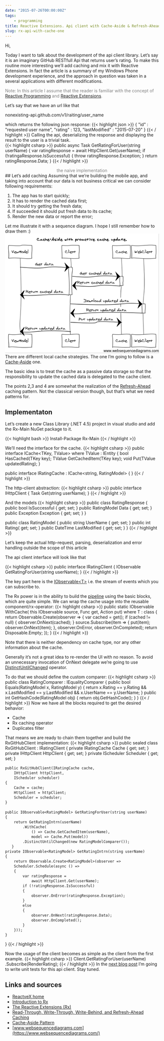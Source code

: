 ```yaml
---
date: "2015-07-26T00:00:00Z"
tags: 
    - programming
title: Reactive Extensions. Api client with Cache-Aside & Refresh-Ahead strategy. Part 1.
slug: rx-api-with-cache-one
---
```


Hi,

Today I want to talk about the development of the api client library. Let’s say it is an imaginary GitHub RESTfull Api that returns user’s rating. To make this routine more interesting we’ll add caching and mix it with Reactive Extensions. In fact the article is a summary of my Windows Phone development experience, and  the approach in question was taken in a several applications with different modifications.

<font color="gray">Note: In this article I assume that the reader is familiar with the concept of [Reactive Programming](https://en.wikipedia.org/wiki/Reactive_programming) and [Reactive Extensions](https://msdn.microsoft.com/en-us/data/gg577609.aspx).</font>

Let’s say that we have an url like that

nonexisting-api.github.com/v1/raiting/user_name

which returns the following json response:
{{< highlight json >}}
{
     "id" : "requested user name",
     "rating" : 123,
     "lastModified" : "2015-07-20"
}
{{< / highlight >}}
Calling the api, deserializing the response and displaying the result to the user is a trivial task.  
{{< highlight csharp >}}
public async Task<RatingModel> GetRatingForUser(string userName)
{
    var ratingResponse = await HttpClient.Get(userName);
    if (!ratingaResponse.IsSuccessful)
    {
        throw ratingResponse.Exception;
    }
    return ratingResponse.Data;
}
{{< / highlight >}}
<center><font color="gray">the naive implementation</font></center>
## Let’s add caching
Assuming that we’re building the mobile app, and taking into account that our data is not business critical we can consider following requirements:

1. The app has to start quickly;
2. It has to render the cached data first;
3. It should try getting the fresh data;
4. If succeeded it should put fresh data to its cache;
5. Render the new data or report the error;

Let me illustrate it with a sequence diagram. I hope I still remember how to draw them :)
![sequence diagram](/images/rx-api-with-cache-one/diagram.png)
There are different local cache strategies. The one I’m going to follow is a 
[Cache-Aside](https://msdn.microsoft.com/en-us/library/dn589799.aspx) one.

The basic idea is to treat the cache as a passive data storage so that the responsibility to update the cached data is delegated to the cache client. 

The points 2,3 and 4 are somewhat the realization of the [Refresh-Ahead](https://docs.oracle.com/cd/E15357_01/coh.360/e15723/cache_rtwtwbra.htm#COHDG5177) caching pattern. Not the classical version though, but that’s what we need patterns for.

## Implementaton

Let’s create a new Class Library (.NET 4.5) project in visual studio and add the Rx-Main NuGet package to it.

{{< highlight bash >}}
Install-Package Rx-Main
{{< / highlight >}}

We’ll need the interface for the cache.
{{< highlight csharp >}}
public interface ICache<TKey, TValue> where TValue : IEntity<TKey>
{
    bool HasCached(TKey key);
    TValue GetCachedItem(TKey key);
    void Put(TValue updatedRating);
}

public interface IRatingCache : ICache<string, RatingModel>
{
}
{{< / highlight >}}

The http-client abstraction:
{{< highlight csharp >}}
public interface IHttpClient
{
    Task<RatingResponse> Get(string userName);
}
{{< / highlight >}}

And the models
{{< highlight csharp >}}
public class RatingResponse
{
    public bool IsSuccessful { get; set; }
    public RatingModel Data { get; set; }
    public Exception Exception { get; set; }
}

public class RatingModel 
{
    public string UserName { get; set; }
    public int Rating{ get; set; }
    public DateTime LastModified { get; set; }
}
{{< / highlight >}}

Let’s keep the actual http-request, parsing, deserialization and error handling outside the scope of this article

The api client interface will look like that

{{< highlight csharp >}}
public interface IRatingClient
{
    IObservable<RatingModel> GetRatingForUser(string userName);
}
{{< / highlight >}}

The key part here is the [IObservable&lt;T&gt;](http://www.google.com/url?q=http%3A%2F%2Fmsdn.microsoft.com%2Fen-us%2Flibrary%2Fdd990377(v%3Dvs.110).aspx&sa=D&sntz=1&usg=AFQjCNEndHmJ-ZVw1iN6PqzCDcW8PUcNAQ) i.e. the stream of events which you can subscribe to.

The Rx power is in the ability to build the [pipeline](https://martinfowler.com/articles/collection-pipeline/) using the basic blocks, which are quite simple. We can wrap the cache usage into the reusable component/rx-operator:
{{< highlight csharp >}}
public static IObservable<T> WithCache<T>(
        this IObservable<T> source, 
        Func<T> get, 
        Action<T> put) where T : class
{
    return Observable.Create<T>(observer =>
    {
        var cached = get();
        if (cached != null)
        {
            observer.OnNext(cached);
        }
        source.Subscribe(item =>
        {
            put(item);
            observer.OnNext(item);
        }, observer.OnError, observer.OnCompleted);
        return Disposable.Empty;
    });
}
{{< / highlight >}}

Note that there is neither dependency on cache type, nor any other information about the cache. 

Generally it’s not a great idea to re-render the UI with no reason. To avoid an unnecessary invocation of OnNext delegate we’re going to use [DistinctUntilChanged](https://msdn.microsoft.com/en-us/library/system.reactive.linq.observable.distinctuntilchanged(v=vs.103).aspx) operator.

To do that we should define the custom comparer:
{{< highlight csharp >}}
public class RatingComparer : IEqualityComparer<RatingModel>
{
    public bool Equals(RatingModel x, RatingModel y)
    {
        return x.Rating == y.Rating 
        && x.LastModified == y.LastModified 
        && x.UserName == y.UserName;
    }
    public int GetHashCode(RatingModel obj)
    {
        return obj.GetHashCode();
    }
}
{{< / highlight >}}
Now we have all the blocks required to get the desired behavior:

* Cache
* Rx caching operator
* Duplicates filter 

That means we are ready to chain them together and build the RxGitHubClient implementation:
{{< highlight csharp >}}
public sealed class RxGitHubClient : IRatingClient
{
    private IRatingCache Cache { get; set; }
    private IHttpClient HttpClient { get; set; }
    private IScheduler Scheduler { get; set; }

    public RxGitHubClient(IRatingCache cache, 
    	IHttpClient httpClient, 
    	IScheduler scheduler)
    {
        Cache = cache;
        HttpClient = httpClient;
        Scheduler = scheduler;
    }

    public IObservable<RatingModel> GetRatingForUser(string userName)
    {
        return GetRatingIntrn(userName)
            .WithCache(
            	() => Cache.GetCachedItem(userName), 
				model => Cache.Put(model))
            .DistinctUntilChanged(new RatingModelComparer());
       }
    private IObservable<RatingModel> GetRatingIntrn(string userName)
    {
        return Observable.Create<RatingModel>(observer =>
        Scheduler.Schedule(async () =>
        {
            var ratingResponse = 
				await HttpClient.Get(userName);
            if (!ratingResponse.IsSuccessful)
            {
                observer.OnError(ratingResponse.Exception);
            }
            else
            {
                observer.OnNext(ratingResponse.Data);
                observer.OnCompleted();
            }
        }));
    }
}
{{< / highlight >}}

Now the usage of the client becomes as simple as the client from the first example.
{{< highlight csharp >}}
Client.GetRatingForUser(userName)
	  .Subscribe(RenderRating);
{{< / highlight >}}
In the [next blog post](/2015/08/14/rx-api-with-cache-two/) I’m going to write unit tests for this api client. Stay tuned.
## Links and sources

* [ReactveX home](https://reactivex.io/)
* [Introduction to Rx](http://www.introtorx.com/content/v1.0.10621.0/05_Filtering.html)
* [The Reactive Extensions (Rx)](https://msdn.microsoft.com/en-us/data/gg577609.aspx)
* [Read-Through, Write-Through, Write-Behind, and Refresh-Ahead Caching](http://docs.oracle.com/cd/E15357_01/coh.360/e15723/cache_rtwtwbra.htm#COHDG5177)
* [Cache-Aside Pattern](https://msdn.microsoft.com/en-us/library/dn589799.aspx)
* [www.websequencediagrams.com](https://www.websequencediagrams.com/)



